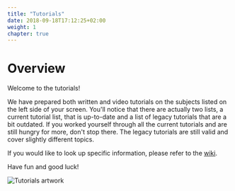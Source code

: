 ```yaml
---
title: "Tutorials"
date: 2018-09-18T17:12:25+02:00
weight: 1
chapter: true
---
```


# Overview

Welcome to the tutorials!  

We have prepared both written and video tutorials on the subjects listed on the left side of your screen. You'll notice that there are actually two lists, a current tutorial list, that is up-to-date and a list of legacy tutorials that are a bit outdated. If you worked yourself through all the current tutorials and are still hungry for more, don't stop there. The legacy tutorials are still valid and cover slightly different topics.

If you would like to look up specific information, please refer to the [wiki](../wiki).

Have fun and good luck!

![Tutorials artwork](tutorials-artwork.jpg)